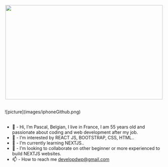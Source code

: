 <p align="center">
<img src="https://static.dribbble.com/users/730703/screenshots/6581243/avento.gif"width="500" height="300">
</p>
 <br>
![picture](images/iphoneGithub.png)

<br>
<br>

- 👋  - Hi, I’m Pascal, Belgian, I live in France, I am 55 years old and passionate about coding and web development after my job.
- 👀  - I’m interested by REACT JS, BOOTSTRAP, CSS, HTML..
- 🌱  - I’m currently learning NEXTJS..
- 💞️  - I’m looking to collaborate on other beginner or more experienced to build NEXTJS websites.
- 📫  - How to reach me developdwp@gmail.com

<!---
developdwp/developdwp is a ✨ special ✨ repository because its `README.md` (this file) appears on your GitHub profile.
You can click the Preview link to take a look at your changes.
--->
